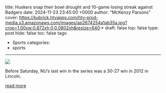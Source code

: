 title: Huskers snap their bowl drought and 10-game losing streak against Badgers
date: 2024-11-23 23:45:00 +0000
author: "McKenzy Parsons"
cover: https://kubrick.htvapps.com/htv-prod-media.s3.amazonaws.com/images/ap2674254a1ab35a.jpg?crop=1.00xw:0.872xh;0,0.0802xh&resize=640:*
draft: false
top: false
type: post
hide: false
toc: false
tags:
  - Sports
categories:
  - sports
---

![](https://kubrick.htvapps.com/htv-prod-media.s3.amazonaws.com/images/ap2674254a1ab35a.jpg?crop=1.00xw:0.872xh;0,0.0802xh&resize=640:*)

Before Saturday, NU’s last win in the series was a 30-27 win in 2012 in Lincoln.

[read more](https://www.ketv.com/article/nebraska-clinches-bowl-eligibility/62996739)
